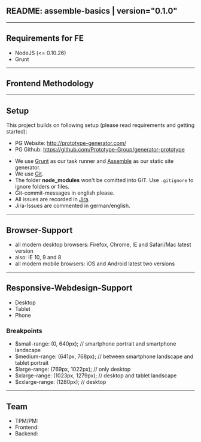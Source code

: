 ## README: assemble-basics | version="0.1.0"

---------------------------------------------------
## Requirements for FE

* NodeJS (<= 0.10.26)
* Grunt

---------------------------------------------------
## Frontend Methodology

---------------------------------------------------
## Setup

This project builds on following setup (please read requirements and getting started):

* PG Website: http://prototype-generator.com/
* PG Github: https://github.com/Prototype-Group/generator-prototype

- We use [Grunt](http://gruntjs.com/) as our task runner and [Assemble](http://assemble.io/) as our static site generator.
- We use [Git](#).
- The folder __node_modules__ won't be comitted into GIT. Use ```.gitignore``` to ignore folders or files.
- Git-commit-messages in english please.
- All issues are recorded in [Jira](#).
- Jira-Issues are commented in german/english.

---------------------------------------------------
## Browser-Support

- all modern desktop browsers: Firefox, Chrome, IE and Safari/Mac latest version
- also: IE 10, 9 and 8
- all modern mobile browsers: iOS and Android latest two versions

---------------------------------------------------
## Responsive-Webdesign-Support

- Desktop
- Tablet
- Phone

### Breakpoints
- $small-range: (0, 640px); // smartphone portrait and smartphone landscape
- $medium-range: (641px, 768px); // between smartphone landscape and tablet portrait
- $large-range: (769px, 1022px); // only desktop
- $xlarge-range: (1023px, 1279px); // desktop and tablet landscape
- $xxlarge-range: (1280px); // desktop

---------------------------------------------------
## Team

- TPM/PM:
- Frontend:
- Backend: